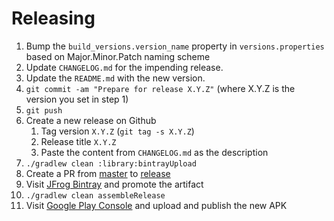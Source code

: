 # Releasing

1. Bump the `build_versions.version_name` property in `versions.properties` based on Major.Minor.Patch naming scheme
2. Update `CHANGELOG.md` for the impending release.
3. Update the `README.md` with the new version.
4. `git commit -am "Prepare for release X.Y.Z"` (where X.Y.Z is the version you set in step 1)
5. `git push`
6. Create a new release on Github
    1. Tag version `X.Y.Z` (`git tag -s X.Y.Z`)
    2. Release title `X.Y.Z`
    3. Paste the content from `CHANGELOG.md` as the description
7. `./gradlew clean :library:bintrayUpload`
8. Create a PR from [master](../../tree/master) to [release](../../tree/release)
9. Visit [JFrog Bintray](https://bintray.com/leinardi/android/speed-dial) and promote the artifact
10. `./gradlew clean assembleRelease`
11. Visit [Google Play Console](https://play.google.com/apps/publish/) and upload and publish the new APK

